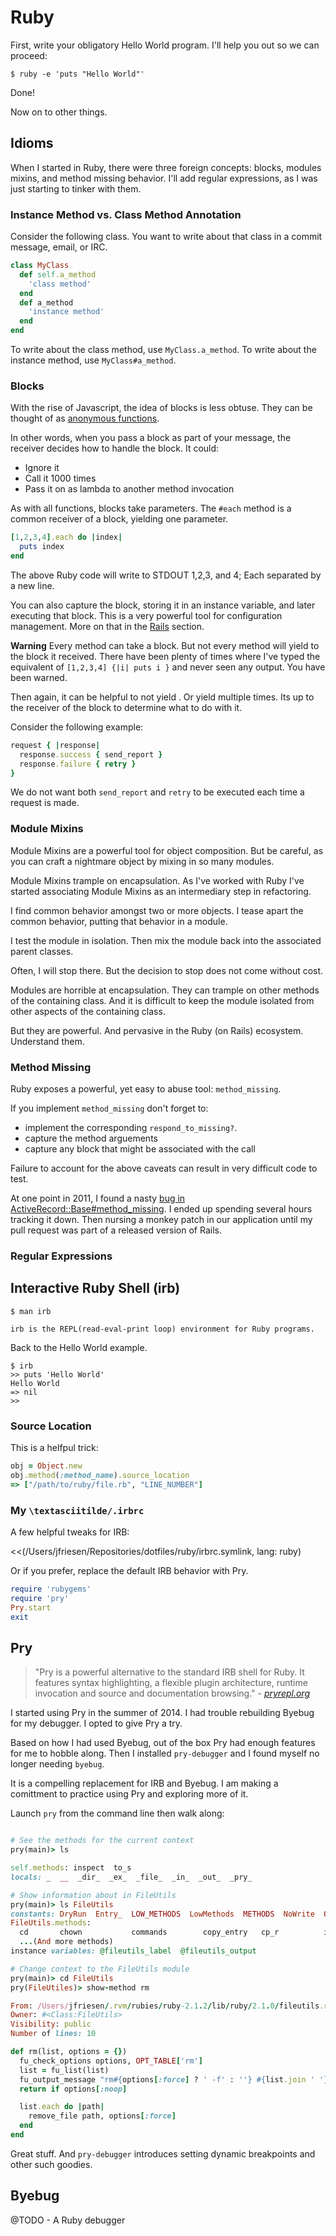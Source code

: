 # Ruby

First, write your obligatory Hello World program.
I'll help you out so we can proceed:

```console
$ ruby -e 'puts "Hello World"'
```

Done!

Now on to other things.

## Idioms

When I started in Ruby, there were three foreign concepts: blocks, modules mixins, and method missing behavior.
I'll add regular expressions, as I was just starting to tinker with them.

### Instance Method vs. Class Method Annotation

Consider the following class. You want to write about that class in a commit message, email, or IRC.

```ruby
class MyClass
  def self.a_method
    'class method'
  end
  def a_method
    'instance method'
  end
end
```

To write about the class method, use `MyClass.a_method`. To write about the instance method, use `MyClass#a_method`.

### Blocks

With the rise of Javascript, the idea of blocks is less obtuse.
They can be thought of as [anonymous functions](http://en.wikipedia.org/wiki/Anonymous_function).

In other words, when you pass a block as part of your message, the receiver decides how to handle the block.
It could:

* Ignore it
* Call it 1000 times
* Pass it on as lambda to another method invocation

As with all functions, blocks take parameters.
The `#each` method is a common receiver of a block, yielding one parameter.

```ruby
[1,2,3,4].each do |index|
  puts index
end
```

The above Ruby code will write to STDOUT 1,2,3, and 4; Each separated by a new line.

You can also capture the block, storing it in an instance variable, and later executing that block.
This is a very powerful tool for configuration management.
More on that in the [Rails](/rails#cha-rails) section.

**Warning** Every method can take a block. But not every method will yield to the block it received.
There have been plenty of times where I've typed the equivalent of `[1,2,3,4] {|i| puts i }` and never seen any output.
You have been warned.

Then again, it can be helpful to not yield . Or yield multiple times. Its up to the receiver of the block to determine what to do with it.

Consider the following example:

```ruby
request { |response|
  response.success { send_report }
  response.failure { retry }
}
```

We do not want both `send_report` and `retry` to be executed each time a request is made.

### Module Mixins

Module Mixins are a powerful tool for object composition.
But be careful, as you can craft a nightmare object by mixing in so many modules.

Module Mixins trample on encapsulation.
As I've worked with Ruby I've started associating Module Mixins as an intermediary step in refactoring.

I find common behavior amongst two or more objects.
I tease apart the common behavior, putting that behavior in a module.

I test the module in isolation.
Then mix the module back into the associated parent classes.

Often, I will stop there.
But the decision to stop does not come without cost.

Modules are horrible at encapsulation.
They can trample on other methods of the containing class.
And it is difficult to keep the module isolated from other aspects of the containing class.

But they are powerful.
And pervasive in the Ruby (on Rails) ecosystem.
Understand them.

### Method Missing

Ruby exposes a powerful, yet easy to abuse tool: `method_missing`.

If you implement `method_missing` don't forget to:

* implement the corresponding `respond_to_missing?`.
* capture the method arguements
* capture any block that might be associated with the call

Failure to account for the above caveats can result in very difficult code to test.

At one point in 2011, I found a nasty [bug in ActiveRecord::Base#method_missing](https://github.com/rails/rails/commit/f2a0dfc2985c008a618e1616f6cf9a4c54098c33).
I ended up spending several hours tracking it down. Then nursing a monkey patch in our application until my pull request was part of a released version of Rails.

### Regular Expressions

## Interactive Ruby Shell (irb)

```console
$ man irb

irb is the REPL(read-eval-print loop) environment for Ruby programs.
```

Back to the Hello World example.

```console
$ irb
>> puts 'Hello World'
Hello World
=> nil
>>
```

### Source Location

This is a helfpul trick:

```ruby
obj = Object.new
obj.method(:method_name).source_location
=> ["/path/to/ruby/file.rb", "LINE_NUMBER"]
```

### My `\textasciitilde/.irbrc`

A few helpful tweaks for IRB:

<<(/Users/jfriesen/Repositories/dotfiles/ruby/irbrc.symlink, lang: ruby)

Or if you prefer, replace the default IRB behavior with Pry.

```ruby
require 'rubygems'
require 'pry'
Pry.start
exit
```

## Pry

> "Pry is a powerful alternative to the standard IRB shell for Ruby.
> It features syntax highlighting, a flexible plugin architecture, runtime invocation and source and documentation browsing." - *[pryrepl.org](http://pryrepl.org/)*

I started using Pry in the summer of 2014.
I had trouble rebuilding Byebug for my debugger.
I opted to give Pry a try.

Based on how I had used Byebug, out of the box Pry had enough features for me to hobble along.
Then I installed `pry-debugger` and I found myself no longer needing `byebug`.

It is a compelling replacement for IRB and Byebug.
I am making a comittment to practice using Pry and exploring more of it.

Launch `pry` from the command line then walk along:

```ruby

# See the methods for the current context
pry(main)> ls

self.methods: inspect  to_s
locals: _  __  _dir_  _ex_  _file_  _in_  _out_  _pry_

# Show information about in FileUtils
pry(main)> ls FileUtils
constants: DryRun  Entry_  LOW_METHODS  LowMethods  METHODS  NoWrite  OPT_TABLE  StreamUtils_  Verbose
FileUtils.methods:
  cd       chown           commands        copy_entry   cp_r          install
  ...(And more methods)
instance variables: @fileutils_label  @fileutils_output

# Change context to the FileUtils module
pry(main)> cd FileUtils
pry(FileUtiles)> show-method rm

From: /Users/jfriesen/.rvm/rubies/ruby-2.1.2/lib/ruby/2.1.0/fileutils.rb @ line 562:
Owner: #<Class:FileUtils>
Visibility: public
Number of lines: 10

def rm(list, options = {})
  fu_check_options options, OPT_TABLE['rm']
  list = fu_list(list)
  fu_output_message "rm#{options[:force] ? ' -f' : ''} #{list.join ' '}" if options[:verbose]
  return if options[:noop]

  list.each do |path|
    remove_file path, options[:force]
  end
end
```

Great stuff. And `pry-debugger` introduces setting dynamic breakpoints and other such goodies.

## Byebug

@TODO - A Ruby debugger
